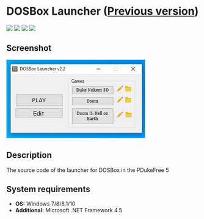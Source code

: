 # DOSBox Launcher ([Previous version](https://github.com/Zalexanninev15/dosbox-launcher))

[![](https://img.shields.io/badge/OS-Windows-informational?logo=windows)](https://github.com/Zalexanninev15/dosbox-launcher-next)
[![](https://img.shields.io/badge/license-GPLv3-green.svg)](LICENSE)
[![](https://img.shields.io/badge/donate-QIWI-FF8C00.svg)](https://qiwi.com/n/ZALEXANNINEV15)
[![](https://img.shields.io/badge/donate-YooMoney-8B3FFD.svg)](https://yoomoney.ru/to/410015106319420)

## Screenshot
![Screenshot](https://github.com/Zalexanninev15/dosbox-launcher-next/blob/master/Screenshot.png)

## Description
The source code of the launcher for DOSBox in the PDukeFree 5

## System requirements
* **OS:** Windows 7/8/8.1/10
* **Additional:** Microsoft .NET Framework 4.5
